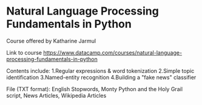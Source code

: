 # Natural Language Processing Fundamentals in Python
Course offered by Katharine Jarmul

Link to course
https://www.datacamp.com/courses/natural-language-processing-fundamentals-in-python

Contents include:
1.Regular expressions & word tokenization
2.Simple topic identification
3.Named-entity recognition
4.Building a "fake news" classifier

File (TXT format):
English Stopwords, 
Monty Python and the Holy Grail script, 
News Articles,
Wikipedia Articles